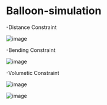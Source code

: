 # Balloon-simulation

-Distance Constraint

![image](https://github.com/wlehd12/Balloon-simulation/assets/125344095/933c04fe-c4d7-4a5f-8ef7-782644d7f651)

-Bending Constraint

![image](https://github.com/wlehd12/Balloon-simulation/assets/125344095/35c36fde-d225-4898-b782-0c4e6cffe322)

-Volumetic Constraint

![image](https://github.com/wlehd12/Balloon-simulation/assets/125344095/5209656d-f50b-4964-af4d-5c6788489678)

![image](https://github.com/wlehd12/Balloon-simulation/assets/125344095/d80b859a-ab2f-47b2-9083-b69aa715df43)

